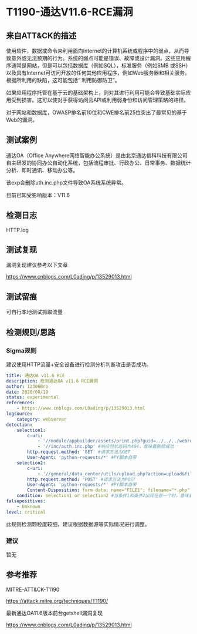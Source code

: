 # T1190-通达V11.6-RCE漏洞

## 来自ATT&CK的描述

使用软件，数据或命令来利用面向Internet的计算机系统或程序中的弱点，从而导致意外或无法预期的行为。系统的弱点可能是错误、故障或设计漏洞。这些应用程序通常是网站，但是可以包括数据库（例如SQL），标准服务（例如SMB 或SSH）以及具有Internet可访问开放的任何其他应用程序，例如Web服务器和相关服务。根据所利用的缺陷，这可能包括“ 利用防御防卫”。

如果应用程序托管在基于云的基础架构上，则对其进行利用可能会导致基础实际应用受到损害。这可以使对手获得访问云API或利用弱身份和访问管理策略的路径。

对于网站和数据库，OWASP排名前10位和CWE排名前25位突出了最常见的基于Web的漏洞。

## 测试案例

通达OA（Office Anywhere网络智能办公系统）是由北京通达信科科技有限公司自主研发的协同办公自动化系统，包括流程审批、行政办公、日常事务、数据统计分析、即时通讯、移动办公等。

该exp会删除uth.inc.php文件导致OA系统系统异常。

目前已知受影响版本：V11.6

## 检测日志

HTTP.log

## 测试复现

漏洞复现建议参考以下文章

<https://www.cnblogs.com/L0ading/p/13529013.html>

## 测试留痕

可自行本地测试抓取流量 

## 检测规则/思路

### Sigma规则

建议使用HTTP流量+安全设备进行检测分析判断攻击是否成功。

```yml
title: 通达OA v11.6 RCE
description: 检测通达OA v11.6 RCE漏洞
author: 12306Bro
date: 2020/08/19
status: experimental
references:
    - https://www.cnblogs.com/L0ading/p/13529013.html
logsource:
    category: webserver
detection:
    selection1:
        c-uri:
            - '//module/appbuilder/assets/print.php?guid=../../../webroot/inc/auth.inc.php' #响应包状态码为200
            - '//inc/auth.inc.php' #响应包状态码为404，意味着删除成功
        http.request.method: 'GET' #请求方法为GET
        User-Agent: 'python-requests/*' #PY脚本自带
    selection2:
        c-uri: 
            - '//general/data_center/utils/upload.php?action=upload&filetype=nmsl&repkid=/.%3C%3E./.%3C%3E./.%3C%3E./' #响应包状态码为200
        http.request.method: 'POST' #请求方法为POST
        User-Agent: 'python-requests/*' #PY脚本自带
        Content-Disposition: form-data; name="FILE1"; filename="*.php" #写入shell文件
    condition: selection1 or selection2 #当条件1和条件2出现任意一个时，意味着你可能正在遭受探测性攻击，如果在短时间内出现了条件1后，出现了条件2，并且返回包状态码为200，意味着攻击正在发生，可能入侵成功。
falsepositives:
    - Unknown
level: critical
```

此规则检测颗粒度较细，建议根据数据源等实际情况进行调整。

### 建议

暂无

## 参考推荐

MITRE-ATT&CK-T1190

<https://attack.mitre.org/techniques/T1190/>

最新通达OA11.6版本前台getshell漏洞复现

<https://www.cnblogs.com/L0ading/p/13529013.html>